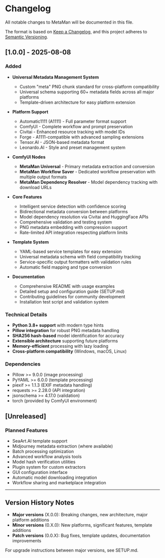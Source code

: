 # Changelog

All notable changes to MetaMan will be documented in this file.

The format is based on [Keep a Changelog](https://keepachangelog.com/en/1.0.0/),
and this project adheres to [Semantic Versioning](https://semver.org/spec/v2.0.0.html).

## [1.0.0] - 2025-08-08

### Added
- **Universal Metadata Management System**
  - Custom "meta" PNG chunk standard for cross-platform compatibility
  - Universal schema supporting 60+ metadata fields across all major platforms
  - Template-driven architecture for easy platform extension

- **Platform Support**
  - Automatic1111 (A1111) - Full parameter format support
  - ComfyUI - Complete workflow and prompt preservation
  - Civitai - Enhanced resource tracking with model IDs
  - Forge - A1111-compatible with advanced sampling extensions
  - Tensor.AI - JSON-based metadata format
  - Leonardo.AI - Style and preset management system

- **ComfyUI Nodes**
  - **MetaMan Universal** - Primary metadata extraction and conversion
  - **MetaMan Workflow Saver** - Dedicated workflow preservation with multiple output formats
  - **MetaMan Dependency Resolver** - Model dependency tracking with download URLs

- **Core Features**
  - Intelligent service detection with confidence scoring
  - Bidirectional metadata conversion between platforms
  - Model dependency resolution via Civitai and HuggingFace APIs
  - Comprehensive validation and testing system
  - PNG metadata embedding with compression support
  - Rate-limited API integration respecting platform limits

- **Template System**
  - YAML-based service templates for easy extension
  - Universal metadata schema with field compatibility tracking
  - Service-specific output formatters with validation rules
  - Automatic field mapping and type conversion

- **Documentation**
  - Comprehensive README with usage examples
  - Detailed setup and configuration guide (SETUP.md)
  - Contributing guidelines for community development
  - Installation test script and validation system

### Technical Details
- **Python 3.8+ support** with modern type hints
- **Pillow integration** for robust PNG metadata handling
- **SHA256 hash-based** model identification for accuracy
- **Extensible architecture** supporting future platforms
- **Memory-efficient** processing with lazy loading
- **Cross-platform compatibility** (Windows, macOS, Linux)

### Dependencies
- Pillow >= 9.0.0 (image processing)
- PyYAML >= 6.0.0 (template processing)
- piexif >= 1.1.3 (EXIF metadata handling)
- requests >= 2.28.0 (API integration)
- jsonschema >= 4.17.0 (validation)
- torch (provided by ComfyUI environment)

## [Unreleased]

### Planned Features
- SeaArt.AI template support
- Midjourney metadata extraction (where available)
- Batch processing optimization
- Advanced workflow analysis tools
- Model hash verification utilities
- Plugin system for custom extractors
- GUI configuration interface
- Automatic model downloading integration
- Workflow sharing and marketplace integration

---

## Version History Notes

- **Major versions** (X.0.0): Breaking changes, new architecture, major platform additions
- **Minor versions** (0.X.0): New platforms, significant features, template additions  
- **Patch versions** (0.0.X): Bug fixes, template updates, documentation improvements

For upgrade instructions between major versions, see SETUP.md.
